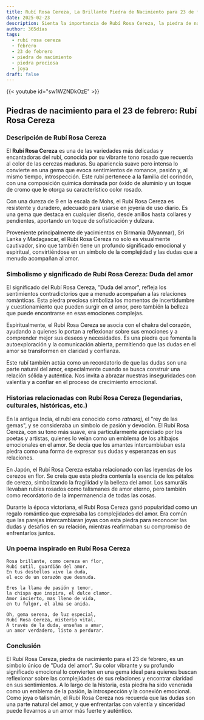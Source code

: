 ```yaml
---
title: Rubí Rosa Cereza, La Brillante Piedra de Nacimiento para 23 de febrero
date: 2025-02-23
description: Sienta la importancia de Rubí Rosa Cereza, la piedra de nacimiento de 23 de febrero que simboliza Duda del amor. Deje que su belleza y significado iluminen su día.
author: 365días
tags:
  - rubí rosa cereza
  - febrero
  - 23 de febrero
  - piedra de nacimiento
  - piedra preciosa
  - joya
draft: false
---
```


{{< youtube id="sw1WZNDkOzE" >}}

## Piedras de nacimiento para el 23 de febrero: Rubí Rosa Cereza

### Descripción de Rubí Rosa Cereza

El **Rubí Rosa Cereza** es una de las variedades más delicadas y encantadoras del rubí, conocida por su vibrante tono rosado que recuerda al color de las cerezas maduras. Su apariencia suave pero intensa lo convierte en una gema que evoca sentimientos de romance, pasión y, al mismo tiempo, introspección. Este rubí pertenece a la familia del corindón, con una composición química dominada por óxido de aluminio y un toque de cromo que le otorga su característico color rosado.

Con una dureza de 9 en la escala de Mohs, el Rubí Rosa Cereza es resistente y duradero, adecuado para usarse en joyería de uso diario. Es una gema que destaca en cualquier diseño, desde anillos hasta collares y pendientes, aportando un toque de sofisticación y dulzura.

Proveniente principalmente de yacimientos en Birmania (Myanmar), Sri Lanka y Madagascar, el Rubí Rosa Cereza no solo es visualmente cautivador, sino que también tiene un profundo significado emocional y espiritual, convirtiéndose en un símbolo de la complejidad y las dudas que a menudo acompañan al amor.

### Simbolismo y significado de Rubí Rosa Cereza: Duda del amor

El significado del Rubí Rosa Cereza, "Duda del amor", refleja los sentimientos contradictorios que a menudo acompañan a las relaciones románticas. Esta piedra preciosa simboliza los momentos de incertidumbre y cuestionamiento que pueden surgir en el amor, pero también la belleza que puede encontrarse en esas emociones complejas.

Espiritualmente, el Rubí Rosa Cereza se asocia con el chakra del corazón, ayudando a quienes lo portan a reflexionar sobre sus emociones y a comprender mejor sus deseos y necesidades. Es una piedra que fomenta la autoexploración y la comunicación abierta, permitiendo que las dudas en el amor se transformen en claridad y confianza.

Este rubí también actúa como un recordatorio de que las dudas son una parte natural del amor, especialmente cuando se busca construir una relación sólida y auténtica. Nos invita a abrazar nuestras inseguridades con valentía y a confiar en el proceso de crecimiento emocional.

### Historias relacionadas con Rubí Rosa Cereza (legendarias, culturales, históricas, etc.)

En la antigua India, el rubí era conocido como _ratnaraj_, el "rey de las gemas", y se consideraba un símbolo de pasión y devoción. El Rubí Rosa Cereza, con su tono más suave, era particularmente apreciado por los poetas y artistas, quienes lo veían como un emblema de los altibajos emocionales en el amor. Se decía que los amantes intercambiaban esta piedra como una forma de expresar sus dudas y esperanzas en sus relaciones.

En Japón, el Rubí Rosa Cereza estaba relacionado con las leyendas de los cerezos en flor. Se creía que esta piedra contenía la esencia de los pétalos de cerezo, simbolizando la fragilidad y la belleza del amor. Los samuráis llevaban rubíes rosados como talismanes de amor eterno, pero también como recordatorio de la impermanencia de todas las cosas.

Durante la época victoriana, el Rubí Rosa Cereza ganó popularidad como un regalo romántico que expresaba las complejidades del amor. Era común que las parejas intercambiaran joyas con esta piedra para reconocer las dudas y desafíos en su relación, mientras reafirmaban su compromiso de enfrentarlos juntos.

### Un poema inspirado en Rubí Rosa Cereza

```
Rosa brillante, como cereza en flor,  
Rubí sutil, guardián del amor.  
En tus destellos vive la duda,  
el eco de un corazón que desnuda.  

Eres la llama de pasión y temor,  
la chispa que inspira, el dulce clamor.  
Amor incierto, mas lleno de vida,  
en tu fulgor, el alma se anida.  

Oh, gema serena, de luz especial,  
Rubí Rosa Cereza, misterio vital.  
A través de la duda, enseñas a amar,  
un amor verdadero, listo a perdurar.
```

### Conclusión

El Rubí Rosa Cereza, piedra de nacimiento para el 23 de febrero, es un símbolo único de "Duda del amor". Su color vibrante y su profundo significado emocional lo convierten en una gema ideal para quienes buscan reflexionar sobre las complejidades de sus relaciones y encontrar claridad en sus sentimientos. A lo largo de la historia, esta piedra ha sido venerada como un emblema de la pasión, la introspección y la conexión emocional. Como joya o talismán, el Rubí Rosa Cereza nos recuerda que las dudas son una parte natural del amor, y que enfrentarlas con valentía y sinceridad puede llevarnos a un amor más fuerte y auténtico.
